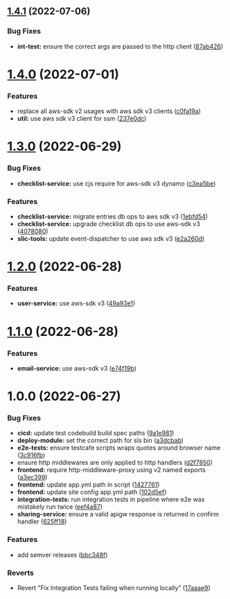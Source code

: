 ## [1.4.1](https://github.com/fourTheorem/slic-starter/compare/1.4.0...1.4.1) (2022-07-06)


### Bug Fixes

* **int-test:** ensure the correct args are passed to the http client ([87ab426](https://github.com/fourTheorem/slic-starter/commit/87ab4266c4be6deca0dc7641a0e98b7786c48cae))

# [1.4.0](https://github.com/fourTheorem/slic-starter/compare/1.3.0...1.4.0) (2022-07-01)


### Features

* replace all aws-sdk v2 usages with aws sdk v3 clients ([c0fa19a](https://github.com/fourTheorem/slic-starter/commit/c0fa19a2b6da099129737551d8c2fd4765525c42))
* **util:** use aws sdk v3 client for ssm ([237e0dc](https://github.com/fourTheorem/slic-starter/commit/237e0dc38526cb8f443c12d4bff94e0ea2974dc3))

# [1.3.0](https://github.com/fourTheorem/slic-starter/compare/1.2.0...1.3.0) (2022-06-29)


### Bug Fixes

* **checklist-service:** use cjs require for aws-sdk v3 dynamo ([c3ea5be](https://github.com/fourTheorem/slic-starter/commit/c3ea5be84be40d53b621fcb0fbe352822a7f0297))


### Features

* **checklist-service:** migrate entries db ops to aws sdk v3 ([1ebfd54](https://github.com/fourTheorem/slic-starter/commit/1ebfd546d585927c6c664977d5c95e4b07742a7d))
* **checklist-service:** upgrade checklist db ops to use aws-sdk v3 ([4078080](https://github.com/fourTheorem/slic-starter/commit/4078080122fde18d63c28606fb9c8aae2051256e))
* **slic-tools:** update event-dispatcher to use aws sdk v3 ([e2a260d](https://github.com/fourTheorem/slic-starter/commit/e2a260dd9af7f2b4366bfdb53d49bf686674599f))

# [1.2.0](https://github.com/fourTheorem/slic-starter/compare/1.1.0...1.2.0) (2022-06-28)


### Features

* **user-service:** use aws-sdk v3 ([49a93e1](https://github.com/fourTheorem/slic-starter/commit/49a93e182373b792d726f1365d0f1fc6c3fe6d0e))

# [1.1.0](https://github.com/fourTheorem/slic-starter/compare/1.0.0...1.1.0) (2022-06-28)


### Features

* **email-service:** use aws-sdk v3 ([e74f19b](https://github.com/fourTheorem/slic-starter/commit/e74f19b85adfd8580208e2bf8332787fad27d9d4))

# 1.0.0 (2022-06-27)


### Bug Fixes

* **cicd:** update test codebuild build spec paths ([9a1e981](https://github.com/fourTheorem/slic-starter/commit/9a1e981585670a60d6bf6053816ea905d18877e7))
* **deploy-module:** set the correct path for sls bin ([a3dcbab](https://github.com/fourTheorem/slic-starter/commit/a3dcbabb51a82d89b3b7eb96bf5905e3389fc325))
* **e2e-tests:** ensure testcafe scripts wraps quotes around browser name ([3c916fb](https://github.com/fourTheorem/slic-starter/commit/3c916fbd534980f23b97236d47468fad63097f4a))
* ensure http middlewares are only applied to http handlers ([d2f7850](https://github.com/fourTheorem/slic-starter/commit/d2f78506fd2ed8e96be944bf32f8d1574a6c7c93))
* **frontend:** require http-middleware-proxy using v2 named exports ([a3ec399](https://github.com/fourTheorem/slic-starter/commit/a3ec399bbcf2115e5c2f0b830d7d0c4d49f1a08c))
* **frontend:** update app.yml path in script ([1427761](https://github.com/fourTheorem/slic-starter/commit/14277616d54dd3a0dca2b482fcd1d35b353fe056))
* **frontend:** update site config app.yml path ([102d5ef](https://github.com/fourTheorem/slic-starter/commit/102d5ef7b930173047ec1dc4596f727ab360b276))
* **integration-tests:** run integration tests in pipeline where e2e was mistakely run twice ([eef4a87](https://github.com/fourTheorem/slic-starter/commit/eef4a87d3e4148f3c03f737047667d13f09fddf5))
* **sharing-service:** ensure a valid apigw response is returned in confirm handler ([625ff18](https://github.com/fourTheorem/slic-starter/commit/625ff188e339d2b1d50a89997bfae7654735a843))


### Features

* add semver releases ([bbc348f](https://github.com/fourTheorem/slic-starter/commit/bbc348fb8afd6753562c0127690a1573459364ac))


### Reverts

* Revert "Fix Integration Tests failing when running locally" ([17aaae9](https://github.com/fourTheorem/slic-starter/commit/17aaae9525a6cc92d35fa54e58dbf7f1de408098))
